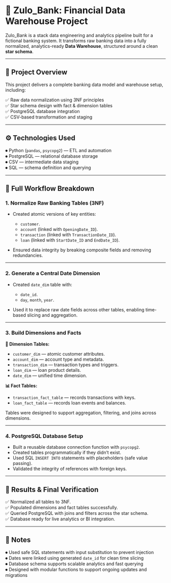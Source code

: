 # 🏦 Zulo_Bank: Financial Data Warehouse Project

Zulo_Bank is a stack data engineering and analytics pipeline built for a fictional banking system. It transforms raw banking data into a fully normalized, analytics-ready **Data Warehouse**, structured around a clean **star schema**.

---

## 📌 Project Overview

This project delivers a complete banking data model and warehouse setup, including:

✅ Raw data normalization using 3NF principles  
✅ Star schema design with fact & dimension tables  
✅ PostgreSQL database integration  
✅ CSV-based transformation and staging  

---

## ⚙️ Technologies Used

 ⏺ Python (`pandas`, `psycopg2`) — ETL and automation  
 ⏺ PostgreSQL — relational database storage  
 ⏺ CSV — intermediate data staging  
 ⏺ SQL — schema definition and querying  

---

## 🔄 Full Workflow Breakdown

### 1. Normalize Raw Banking Tables (3NF)

- Created atomic versions of key entities:
  - `customer`.
  - `account` (linked with `OpeningDate_ID`).
  - `transaction` (linked with `TransactionDate_ID`).
  - `loan` (linked with `StartDate_ID` and `EndDate_ID`).

- Ensured data integrity by breaking composite fields and removing redundancies.

---

### 2. Generate a Central Date Dimension

- Created `date_dim` table with:
  - `date_id`.
  - `day`, `month`, `year`.

- Used it to replace raw date fields across other tables, enabling time-based slicing and aggregation.

---

### 3. Build Dimensions and Facts

**🧱 Dimension Tables:**
- `customer_dim` — atomic customer attributes.  
- `account_dim` — account type and metadata.  
- `transaction_dim` — transaction types and triggers.  
- `loan_dim` — loan product details.  
- `date_dim` — unified time dimension.

**📊 Fact Tables:**
- `transaction_fact_table` — records transactions with keys.  
- `loan_fact_table` — records loan events and balances.

Tables were designed to support aggregation, filtering, and joins across dimensions.

---

### 4. PostgreSQL Database Setup

- Built a reusable database connection function with `psycopg2`.  
- Created tables programmatically if they didn’t exist.  
- Used SQL `INSERT INTO` statements with placeholders (safe value passing).  
- Validated the integrity of references with foreign keys.  

---

## 📄 Results & Final Verification

✅ Normalized all tables to 3NF.  
✅ Populated dimensions and fact tables successfully.  
✅ Queried PostgreSQL with joins and filters across the star schema.  
✅ Database ready for live analytics or BI integration.  

---

## 📝 Notes

 ⏺ Used safe SQL statements with input substitution to prevent injection  
 ⏺ Dates were linked using generated `date_id` for clean time slicing  
 ⏺ Database schema supports scalable analytics and fast querying  
 ⏺ Designed with modular functions to support ongoing updates and migrations
 
